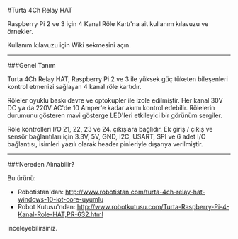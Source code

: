 #Turta 4Ch Relay HAT

Raspberry Pi 2 ve 3 için 4 Kanal Röle Kartı'na ait kullanım kılavuzu ve örnekler.

Kullanım kılavuzu için Wiki sekmesini açın.

---

###Genel Tanım

Turta 4Ch Relay HAT, Raspberry Pi 2 ve 3 ile yüksek güç tüketen bileşenleri kontrol etmenizi sağlayan 4 kanal röle kartıdır.

Röleler oyuklu baskı devre ve optokupler ile izole edilmiştir. Her kanal 30V DC ya da 220V AC'de 10 Amper'e kadar akımı kontrol edebilir. Rölelerin durumunu gösteren mavi gösterge LED'leri etkileyici bir görünüm sergiler.

Röle kontrolleri I/O 21, 22, 23 ve 24. çıkışlara bağlıdır. Ek giriş / çıkış ve sensör bağlantıları için 3.3V, 5V, GND, I2C, USART, SPI ve 6 adet I/O bağlantısı, isimleri yazılı olarak header pinleriyle dışarıya verilmiştir.

---
###Nereden Alınabilir?

Bu ürünü:
* Robotistan'dan: http://www.robotistan.com/turta-4ch-relay-hat-windows-10-iot-core-uyumlu
* Robot Kutusu'ndan: http://www.robotkutusu.com/Turta-Raspberry-Pi-4-Kanal-Role-HAT,PR-632.html
 
inceleyebilirsiniz.
